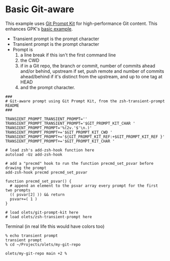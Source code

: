 # Basic Git-aware

This example uses [Git Prompt Kit](https://git-prompt-kit.olets.dev/) for high-performance Git content. This enhances GPK's [basic example](https://git-prompt-kit.olets.dev/examples.html#use-git-prompt-kit-components-instead-of-opaque-code).

- Transient prompt is the prompt character
- Transient prompt is the prompt character
- Prompt is
  1. a line break if this isn't the first command line
  1. the CWD
  1. if in a Git repo, the branch or commit, number of commits ahead and/or behind, upstream if set, push remote and number of commits ahead/behind if it's distinct from the upstream, and up to one tag at HEAD
  1. and the prompt character.

```shell
###
# Git-aware prompt using Git Prompt Kit, from the zsh-transient-prompt README
###

TRANSIENT_PROMPT_TRANSIENT_PROMPT=''
TRANSIENT_PROMPT_TRANSIENT_PROMPT='$GIT_PROMPT_KIT_CHAR '
TRANSIENT_PROMPT_PROMPT='%(2v.'$'\n.)'
TRANSIENT_PROMPT_PROMPT+='$GIT_PROMPT_KIT_CWD '
TRANSIENT_PROMPT_PROMPT+='${GIT_PROMPT_KIT_REF:+$GIT_PROMPT_KIT_REF }'
TRANSIENT_PROMPT_PROMPT+='$GIT_PROMPT_KIT_CHAR '

# load zsh's add-zsh-hook function here
autoload -Uz add-zsh-hook

# add a "precmd" hook to run the function precmd_set_psvar before drawing the prompt
add-zsh-hook precmd precmd_set_psvar

function precmd_set_psvar() {
  # append an element to the psvar array every prompt for the first two prompts
  (( psvar[2] )) && return
  psvar+=( 1 )
}

# load olets/git-prompt-kit here
# load olets/zsh-transient-prompt here
```

Terminal (in real life this would have colors too)

```
% echo transient prompt
transient prompt
% cd ~/Projects/olets/my-git-repo

olets/my-git-repo main +2 %
```
